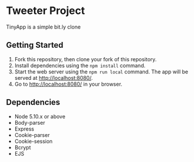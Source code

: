 # Tweeter Project

TinyApp is a simple bit.ly clone

## Getting Started

1. Fork this repository, then clone your fork of this repository.
2. Install dependencies using the `npm install` command.
3. Start the web server using the `npm run local` command. The app will be served at <http://localhost:8080/>.
4. Go to <http://localhost:8080/> in your browser.

## Dependencies

- Node 5.10.x or above
- Body-parser
- Express
- Cookie-parser
- Cookie-session
- Bcrypt
- EJS